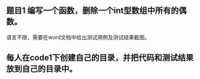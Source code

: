 ## 题目1   编写一个函数，删除一个int型数组中所有的偶数。

语言不限，需要在word文档中给出测试用例及测试结果截图。



## 每人在code1下创建自己的目录，并把代码和测试结果放到自己的目录中。
